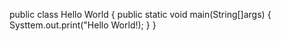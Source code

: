 public class Hello World 
{
 public static void main(String[]args)
 {
 Systtem.out.print("Hello World!);
 }
}
